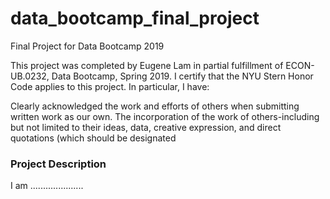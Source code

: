 # data_bootcamp_final_project
Final Project for Data Bootcamp 2019

This project was completed by Eugene Lam in partial fulfillment of ECON-UB.0232,
Data Bootcamp, Spring 2019. I certify that the NYU Stern Honor Code applies to this project. 
In particular, I have:

Clearly acknowledged the work and efforts of others when submitting written work as our own.
The incorporation of the work of others-including but not limited to their ideas, data, creative
expression, and direct quotations (which should be designated 

### Project Description 

I am .....................
